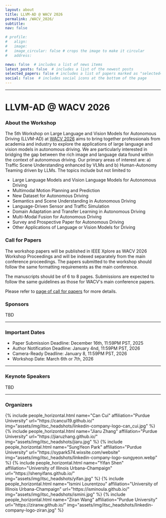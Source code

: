 ```yaml
---
layout: about
title: LLVM-AD @ WACV 2026
permalink: /WACV_2026/
subtitle:
nav: false

# profile:
#   align: 
#   image: 
#   image_circular: false # crops the image to make it circular
#   address: 

news: false  # includes a list of news items
latest_posts: false  # includes a list of the newest posts
selected_papers: false # includes a list of papers marked as "selected={true}"
social: false  # includes social icons at the bottom of the page
---
```


----------
# LLVM-AD @ WACV 2026

### About the Workshop
The 5th Workshop on Large Language and Vision Models for Autonomous Driving (LLVM-AD) at [WACV 2026](https://wacv.thecvf.com/) aims to bring together professionals from academia and industry to explore the applications of large language and vision models in autonomous driving. We are particularly interested in bridging the gap between the rich image and language data found within the context of autonomous driving. Our primary areas of interest are: a) Traffic Scene Understanding enhanced by VLMs and 
b) Human-Autonomy Teaming driven by LLMs. The topics include but not limited to

- Large Language Models and Vision Language Models for Autonomous Driving
- Multimodal Motion Planning and Prediction
- New Dataset for Autonomous Driving
- Semantics and Scene Understanding in Autonomous Driving
- Language-Driven Sensor and Traffic Simulation
- Domain Adaptation and Transfer Learning in Autonomous Driving
- Multi-Modal Fusion for Autonomous Driving
- Survey and Prospective Paper for Autonomous Driving
- Other Applications of Language or Vision Models for Driving

### Call for Papers

The workshop papers will be published in IEEE Xplore as WACV 2026 Workshop Proceedings and will be indexed separately from the main conference proceedings. The papers submitted to the workshop should follow the same formatting requirements as the main conference.

The manuscripts should be of 6 to 8 pages. Submissions are expected to follow the same guidelines as those for WACV's main conference papers. 
<!-- Best papers elected by the committee will have the opportunity to receive the outstanding paper award and \$300 in recognition of their outstanding contributions. -->

Please refer to [page of call for papers](/call_for_papers/) for more details.

### Sponsors

TBD

----------

### Important Dates

- Paper Submission Deadline: December 16th, 11:59PM PST, 2025
- Author Notification Deadline: January 4nd, 11:59PM PST, 2026
- Camera-Ready Deadline: January 8, 11:59PM PST, 2026 
- Workshop Date: March 6th or 7th, 2026

----------

### Keynote Speakers
TBD

----------

### Organizers

<div class="row row-cols-2 projects pt-3 pb-3">
  {% include people_horizontal.html name="Can Cui" affiliation="Purdue University" url="https://cancui19.github.io/" img="assets/img/itsc_headshots/linkedin-company-logo-can_cui.jpg" %}
  {% include people_horizontal.html name="Jiaru Zhang" affiliation="Purdue University" url="https://jiaruzhang.github.io/" img="assets/img/itsc_headshots/jiaru.jpg" %}
  {% include people_horizontal.html name="SungYeon Park" affiliation="Purdue University" url="https://sypark574.wixsite.com/website" img="assets/img/itsc_headshots/linkedin-company-logo-sungyeon.webp" %}
  {% include people_horizontal.html name="Yifan Shen" affiliation="University of Illinois Urbana-Champaign" url="https://shenyifans.github.io/" img="assets/img/itsc_headshots/yifan.jpg" %}
  {% include people_horizontal.html name="Ismini Lourentzou" affiliation="University of Illinois Urbana-Champaign" url="https://isminoula.github.io/" img="assets/img/itsc_headshots/ismini.jpg" %}
  {% include people_horizontal.html name="Ziran Wang" affiliation="Purdue University" url="https://ziranw.github.io/" img="assets/img/itsc_headshots/linkedin-company-logo-ziran.jpg" %}

</div>


